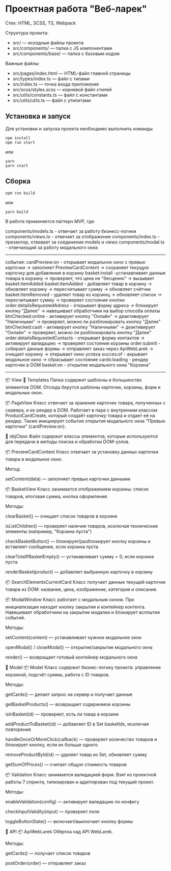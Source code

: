 # Проектная работа "Веб-ларек"

Стек: HTML, SCSS, TS, Webpack

Структура проекта:
- src/ — исходные файлы проекта
- src/components/ — папка с JS компонентами
- src/components/base/ — папка с базовым кодом

Важные файлы:
- src/pages/index.html — HTML-файл главной страницы
- src/types/index.ts — файл с типами
- src/index.ts — точка входа приложения
- src/scss/styles.scss — корневой файл стилей
- src/utils/constants.ts — файл с константами
- src/utils/utils.ts — файл с утилитами

## Установка и запуск
Для установки и запуска проекта необходимо выполнить команды

```
npm install
npm run start
```

или

```
yarn
yarn start
```
## Сборка

```
npm run build
```

или

```
yarn build
```

В работе применяется паттерн MVP, где:

components/models.ts - отвечает за работу бизнесс-логики
components/views.ts - отвечает за отображение 
components/index.ts - презентор, отвевает за соединение models и views
components/modal.ts - отвечающий за работу модального окна

*********

события: 
cardPreview:on - открывает модальное окно с превью карточки → заполняет PreviewCardContent → сохраняет текущую карточку для добавления в корзину
basket:install -устанавливает данные товара в корзину → проверяет, что цена не "бесценно" → вызывает basket:itemAdded
basket:itemAdded - добавляет товар в корзину → обновляет корзину → пересчитывает сумму → обновляет счётчик
basket:itemRemoved - удаляет товар из корзинц → обновляет список → пересчитывает сумму → проверяет состояние кнопки
order:detailsRequestedAdress - открывает форму адреса → блокирует кнопку "Далее" → навешивает обработчики на выбор способа оплаты
btnChecked:online - активирует кнопку "Онлайн" → деактивирует "Наличными" → проверяет, можно ли разблокировать кнопку "Далее"
btnChecked:cash - активирует кнопку "Наличными" → деактивирует "Онлайн" → проверяет, можно ли разблокировать кнопку "Далее"
order:detailsRequestedContacts - открывает форму контактов → активирует валидацию → проверяет состояние корзины
order:submit - собирает данные формы → отправляет заказ через ApiWebLarek → очищает корзину → открывает окно успеха
succes:of - акрывает модальное окно → сбрасывает состояние
cards:loading - рендер карточек в DOM
basket:on - открытие модального окна "Корзина"

*********

📦 View
📂 Templates
Папка содержит шаблоны и большинство элементов DOM. Отсюда берутся шаблоны карточек, корзины, форм и модальных окон.

📦 PageView
Класс отвечает за хранение карточек товара, полученных с сервера, и их рендер в DOM. Работает в паре с внутренним классом ProductCardCreate, который создаёт карточку товара и отдает её на рендер. Также инициирует событие открытия модального окна "Превью карточки" (cardPreview:on).

📄 objClass
Файл содержит классы элементов, которые используются для передачи в методы поиска и обработки DOM-узлов.

📦 PreviewCardContent
Класс отвечает за установку данных карточки товара в модальное окно.

Метод:

setContent(data) — заполняет превью карточки данными

📦 BasketView
Класс занимается отображением корзины: список товаров, итоговая сумма, кнопка оформления.

Методы:

clearBasket() — очищает список товаров в корзине

isListChildren() — проверяет наличие товаров, исключая технические элементы (например, "Корзина пуста")

checkBasketButton() — блокирует/разблокирует кнопку корзины и вставляет сообщение, если корзина пуста

clearTotalIfBasketEmpty() — устанавливает сумму = 0, если корзина пуста

renderBasket(product) — добавляет выбранную карточку в корзину

📦 SearchElementsCurrentCard
Класс получает данные текущей карточки товара из DOM: название, цена, изображение, категория и описание.

📦 ModalWindow
Класс работает с модальным окном. При инициализации находит кнопку закрытия и контейнер контента. Навешивает обработчики на закрытие модалки и блокирует всплытие событий.

Методы:

setContent(content) — устанавливает нужное модальное окно

openModal() / closeModal() — открытие/закрытие модального окна

render() — возвращает готовый контейнер модального окна

🧠 Model
📦 Model
Класс содержит бизнес-логику проекта: управление корзиной, подсчёт суммы, работа с ID товаров.

Методы:

getCards() — делает запрос на сервер и получает данные

getBasketProducts() — возвращает содержимое корзины

isInBasket(id) — проверяет, есть ли товар в корзине

addProductToBasket(id) — добавляет ID в Set basketIds, исключая повторения

handleOnceOrMoreClick(callback) — проверяет количество товаров и блокирует кнопку, если их больше одного

removeProductById(id) — удаляет товар из Set, обновляет сумму

getSumOfPrices() — считает общую стоимость товаров

📦 Validation
Класс занимается валидацией форм. Взят из проектной работы 7 спринта, типизирован и адаптирован под текущий проект.

Методы:

enableValidation(config) — активирует валидацию по конфигу

checkInputValidity(input) — проверяет поле

toggleButtonState() — включает/выключает кнопку формы

🔌 API
📦 ApiWebLarek
Обёртка над API WebLarek.

Методы:

getCards() — получает список товаров

postOrder(order) — отправляет заказ